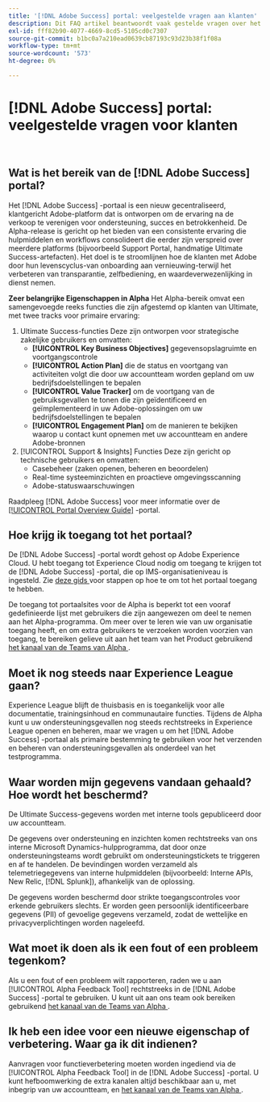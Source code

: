 ```yaml
---
title: '[!DNL Adobe Success] portal: veelgestelde vragen aan klanten'
description: Dit FAQ artikel beantwoordt vaak gestelde vragen over het  [!DNL Adobe Success]  portaal.
exl-id: fff82b90-4077-4669-8cd5-5105cd0c7307
source-git-commit: b1bc0a7a210ead0639cb87193c93d23b38f1f08a
workflow-type: tm+mt
source-wordcount: '573'
ht-degree: 0%

---
```


# [!DNL Adobe Success] portal: veelgestelde vragen voor klanten

 

## Wat is het bereik van de [!DNL Adobe Success] portal?

Het [!DNL Adobe Success] -portaal is een nieuw gecentraliseerd, klantgericht Adobe-platform dat is ontworpen om de ervaring na de verkoop te verenigen voor ondersteuning, succes en betrokkenheid. De Alpha-release is gericht op het bieden van een consistente ervaring die hulpmiddelen en workflows consolideert die eerder zijn verspreid over meerdere platforms (bijvoorbeeld Support Portal, handmatige Ultimate Success-artefacten). Het doel is te stroomlijnen hoe de klanten met Adobe door hun levenscyclus-van onboarding aan vernieuwing-terwijl het verbeteren van transparantie, zelfbediening, en waardeverwezenlijking in dienst nemen.

**Zeer belangrijke Eigenschappen in Alpha**
Het Alpha-bereik omvat een samengevoegde reeks functies die zijn afgestemd op klanten van Ultimate, met twee tracks voor primaire ervaring:
1. Ultimate Success-functies
Deze zijn ontworpen voor strategische zakelijke gebruikers en omvatten:
   * **[!UICONTROL Key Business Objectives]** gegevensopslagruimte en voortgangscontrole
   * **[!UICONTROL Action Plan]** die de status en voortgang van activiteiten volgt die door uw accountteam worden gepland om uw bedrijfsdoelstellingen te bepalen
   * **[!UICONTROL Value Tracker]** om de voortgang van de gebruiksgevallen te tonen die zijn geïdentificeerd en geïmplementeerd in uw Adobe-oplossingen om uw bedrijfsdoelstellingen te bepalen
   * **[!UICONTROL Engagement Plan]** om de manieren te bekijken waarop u contact kunt opnemen met uw accountteam en andere Adobe-bronnen
1. [!UICONTROL Support & Insights] Functies
Deze zijn gericht op technische gebruikers en omvatten:
   * Casebeheer (zaken openen, beheren en beoordelen)
   * Real-time systeeminzichten en proactieve omgevingsscanning
   * Adobe-statuswaarschuwingen

Raadpleeg [!DNL Adobe Success] voor meer informatie over de [[!UICONTROL Portal Overview Guide]](/help/adobe-success-portal/adobe-success-portal-introduction.md) -portal.

## Hoe krijg ik toegang tot het portaal?

De [!DNL Adobe Success] -portal wordt gehost op Adobe Experience Cloud. U hebt toegang tot Experience Cloud nodig om toegang te krijgen tot de [!DNL Adobe Success] -portal, die op IMS-organisatieniveau is ingesteld. Zie [ deze gids ](/help/adobe-success-portal/access-to-the-adobe-success-portal.md) voor stappen op hoe te om tot het portaal toegang te hebben.

De toegang tot portaalsites voor de Alpha is beperkt tot een vooraf gedefinieerde lijst met gebruikers die zijn aangewezen om deel te nemen aan het Alpha-programma. Om meer over te leren wie van uw organisatie toegang heeft, en om extra gebruikers te verzoeken worden voorzien van toegang, te bereiken gelieve uit aan het team van het Product gebruikend [ het kanaal van de Teams van Alpha ](https://teams.microsoft.com/l/channel/19:h-GcuAZs9uF05rervqTdx2U27ohYINuRUIfbMte9B-U1@thread.tacv2/General?groupId=02b87789-3475-47e4-94c1-0981f63ae89f&tenantId=fa7b1b5a-7b34-4387-94ae-d2c178decee1).

## Moet ik nog steeds naar Experience League gaan?

Experience League blijft de thuisbasis en is toegankelijk voor alle documentatie, trainingsinhoud en communautaire functies. Tijdens de Alpha kunt u uw ondersteuningsgevallen nog steeds rechtstreeks in Experience League openen en beheren, maar we vragen u om het [!DNL Adobe Success] -portaal als primaire bestemming te gebruiken voor het verzenden en beheren van ondersteuningsgevallen als onderdeel van het testprogramma.

## Waar worden mijn gegevens vandaan gehaald? Hoe wordt het beschermd?

De Ultimate Success-gegevens worden met interne tools gepubliceerd door uw accountteam.

De gegevens over ondersteuning en inzichten komen rechtstreeks van ons interne Microsoft Dynamics-hulpprogramma, dat door onze ondersteuningsteams wordt gebruikt om ondersteuningstickets te triggeren en af te handelen. De bevindingen worden verzameld als telemetriegegevens van interne hulpmiddelen (bijvoorbeeld: Interne APIs, New Relic, [!DNL Splunk]), afhankelijk van de oplossing.

De gegevens worden beschermd door strikte toegangscontroles voor erkende gebruikers slechts. Er worden geen persoonlijk identificeerbare gegevens (PII) of gevoelige gegevens verzameld, zodat de wettelijke en privacyverplichtingen worden nageleefd.

## Wat moet ik doen als ik een fout of een probleem tegenkom?

Als u een fout of een probleem wilt rapporteren, raden we u aan [!UICONTROL Alpha Feedback Tool] rechtstreeks in de [!DNL Adobe Success] -portal te gebruiken. U kunt uit aan ons team ook bereiken gebruikend [ het kanaal van de Teams van Alpha ](https://teams.microsoft.com/l/channel/19:h-GcuAZs9uF05rervqTdx2U27ohYINuRUIfbMte9B-U1@thread.tacv2/General?groupId=02b87789-3475-47e4-94c1-0981f63ae89f&tenantId=fa7b1b5a-7b34-4387-94ae-d2c178decee1).

## Ik heb een idee voor een nieuwe eigenschap of verbetering. Waar ga ik dit indienen?

Aanvragen voor functieverbetering moeten worden ingediend via de [!UICONTROL Alpha Feedback Tool] in de [!DNL Adobe Success] -portal. U kunt hefboomwerking de extra kanalen altijd beschikbaar aan u, met inbegrip van uw accountteam, en [ het kanaal van de Teams van Alpha ](https://teams.microsoft.com/l/channel/19:h-GcuAZs9uF05rervqTdx2U27ohYINuRUIfbMte9B-U1@thread.tacv2/General?groupId=02b87789-3475-47e4-94c1-0981f63ae89f&tenantId=fa7b1b5a-7b34-4387-94ae-d2c178decee1).
